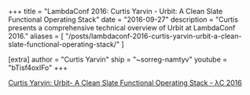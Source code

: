 +++
title = "LambdaConf 2016: Curtis Yarvin - Urbit: A Clean Slate Functional Operating Stack"
date = "2016-09-27"
description = "Curtis presents a comprehensive technical overview of Urbit at LambdaConf 2016."
aliases = [
  "/posts/lambdaconf-2016-curtis-yarvin-urbit-a-clean-slate-functional-operating-stack/"
]

[extra]
author = "Curtis Yarvin"
ship = "~sorreg-namtyv"
youtube = "bTisf4oxIFo"
+++

[Curtis Yarvin: Urbit- A Clean Slate Functional Operating Stack - λC 2016](https://www.youtube.com/watch?v=bTisf4oxIFo)

